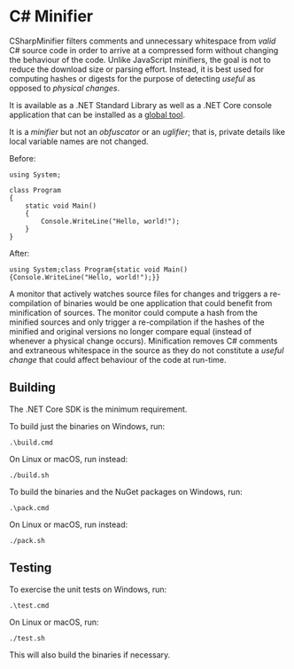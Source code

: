 # C# Minifier

CSharpMinifier filters comments and unnecessary whitespace from _valid_ C#
source code in order to arrive at a compressed form without changing the
behaviour of the code. Unlike JavaScript minifiers, the goal is not to reduce
the download size or parsing effort. Instead, it is best used for computing
hashes or digests for the purpose of detecting _useful_ as opposed to
_physical changes_.

It is available as a .NET Standard Library as well as a .NET Core console
application that can be installed as a [global tool].

It is a _minifier_ but not an _obfuscator_ or an _uglifier_; that is,
private details like local variable names are not changed.

Before:

```
using System;

class Program
{
    static void Main()
    {
        Console.WriteLine("Hello, world!");
    }
}
```

After:

```
using System;class Program{static void Main(){Console.WriteLine("Hello, world!");}}
```

A monitor that actively watches source files for changes and triggers a
re-compilation of binaries would be one application that could benefit from
minification of sources. The monitor could compute a hash from the minified
sources and only trigger a re-compilation if the hashes of the minified and
original versions no longer compare equal (instead of whenever a physical
change occurs). Minification removes C# comments and extraneous whitespace in
the source as they do not constitute a _useful change_ that could affect
behaviour of the code at run-time.


## Building

The .NET Core SDK is the minimum requirement.

To build just the binaries on Windows, run:

    .\build.cmd

On Linux or macOS, run instead:

    ./build.sh

To build the binaries and the NuGet packages on Windows, run:

    .\pack.cmd

On Linux or macOS, run instead:

    ./pack.sh


## Testing

To exercise the unit tests on Windows, run:

    .\test.cmd

On Linux or macOS, run:

    ./test.sh

This will also build the binaries if necessary.


[global tool]: https://docs.microsoft.com/en-us/dotnet/core/tools/global-tools
